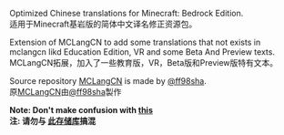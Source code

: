 Optimized Chinese translations for Minecraft: Bedrock Edition.<br>
适用于Minecraft基岩版的简体中文译名修正资源包。

Extension of MCLangCN to add some translations that not exists in mclangcn likd Education Edition, VR and some Beta And Preview texts.<br>
MCLangCN拓展，加入了一些教育版，VR，Beta版和Preview版特有文本。


Source repository [MCLangCN](https://github.com/ff98sha/mclangcn) is made by [@ff98sha](https://github.com/ff98sha).<br>
原[MCLangCN](https://github.com/ff98sha/mclangcn)由[@ff98sha](https://github.com/ff98sha)製作

**Note: Don't make confusion with [this](https://github.com/Spectrollay/mclang_cn)**<br>
**注: 请勿与 [此存储库](https://github.com/Spectrollay/mclang_cn)搞混**